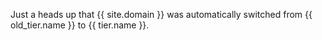 Just a heads up that {{ site.domain }} was automatically switched from {{ old_tier.name }} to {{ tier.name }}.
